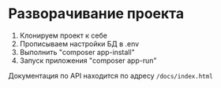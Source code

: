 # Разворачивание проекта 
1. Клонируем проект к себе
2. Прописываем настройки БД в .env
3. Выполнить "composer app-install"
4. Запуск приложения "composer app-run"

Документация по API находится по адресу `/docs/index.html`

